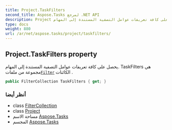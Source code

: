 ```yaml
---
title: Project.TaskFilters
second_title: Aspose.Tasks لمرجع .NET API
description: Project ملكية. يحصل على كافة تعريفات عوامل التصفية المستندة إلى المهام. TaskFilters هي مجموعة من ملفاتFilter الكائنات .
type: docs
weight: 880
url: /ar/net/aspose.tasks/project/taskfilters/
---
```

## Project.TaskFilters property

يحصل على كافة تعريفات عوامل التصفية المستندة إلى المهام. TaskFilters هي مجموعة من ملفات[`Filter`](../../filter/) الكائنات .

```csharp
public FilterCollection TaskFilters { get; }
```

### أنظر أيضا

* class [FilterCollection](../../filtercollection/)
* class [Project](../)
* مساحة الاسم [Aspose.Tasks](../../project/)
* المجسم [Aspose.Tasks](../../../)


